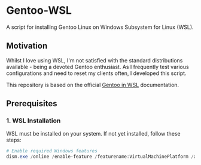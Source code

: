 # Gentoo-WSL

A script for installing Gentoo Linux on Windows Subsystem for Linux (WSL).

## Motivation
Whilst I love using WSL, I'm not satisfied with the standard distributions available - being a devoted Gentoo enthusiast. As I frequently test various configurations and need to reset my clients often, I developed this script.

This repository is based on the official [Gentoo in WSL](https://wiki.gentoo.org/wiki/Gentoo_in_WSL) documentation.

## Prerequisites

### 1. WSL Installation
WSL must be installed on your system. If not yet installed, follow these steps:

```powershell
# Enable required Windows features
dism.exe /online /enable-feature /featurename:VirtualMachinePlatform /all
